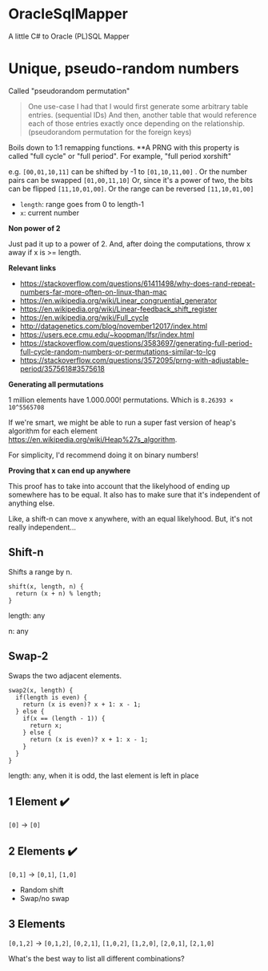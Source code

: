 # OracleSqlMapper
A little C# to Oracle (PL)SQL Mapper

# Unique, pseudo-random numbers

Called "pseudorandom permutation"

> One use-case I had that I would first generate some arbitrary table entries. (sequential IDs) And then, another table that would reference each of those entries exactly once depending on the relationship. (pseudorandom permutation for the foreign keys)


Boils down to 1:1 remapping functions. **A PRNG with this property is called "full cycle" or "full period". For example, "full period xorshift"

e.g. `[00,01,10,11]` can be shifted by -1 to `[01,10,11,00]` . Or the number pairs can be swapped `[01,00,11,10]` Or, since it's a power of two, the bits can be flipped `[11,10,01,00]`. Or the range can be reversed `[11,10,01,00]`

- `length`: range goes from 0 to length-1
- `x`: current number



**Non power of 2**

Just pad it up to a power of 2. And, after doing the computations, throw x away if x is >= length.


**Relevant links**

- https://stackoverflow.com/questions/61411498/why-does-rand-repeat-numbers-far-more-often-on-linux-than-mac
- https://en.wikipedia.org/wiki/Linear_congruential_generator
- https://en.wikipedia.org/wiki/Linear-feedback_shift_register
- https://en.wikipedia.org/wiki/Full_cycle
- http://datagenetics.com/blog/november12017/index.html
- https://users.ece.cmu.edu/~koopman/lfsr/index.html
- https://stackoverflow.com/questions/3583697/generating-full-period-full-cycle-random-numbers-or-permutations-similar-to-lcg
- https://stackoverflow.com/questions/3572095/prng-with-adjustable-period/3575618#3575618

**Generating all permutations**

1 million elements have 1.000.000! permutations. Which is `8.26393 × 10^5565708`

If we're smart, we might be able to run a super fast version of heap's algorithm for each element <https://en.wikipedia.org/wiki/Heap%27s_algorithm>. 

For simplicity, I'd recommend doing it on binary numbers!



**Proving that x can end up anywhere**

This proof has to take into account that the likelyhood of ending up somewhere has to be equal. It also has to make sure that it's independent of anything else.

Like, a shift-n can move x anywhere, with an equal likelyhood. But, it's not really independent...

## Shift-n

Shifts a range by n.

```
shift(x, length, n) {
  return (x + n) % length;
}
```

length: any

n: any

## Swap-2

Swaps the two adjacent elements.

```
swap2(x, length) {
  if(length is even) {
    return (x is even)? x + 1: x - 1;
  } else {
  	if(x == (length - 1)) {
  	  return x;
  	} else {
  	  return (x is even)? x + 1: x - 1;
  	}
  }
}
```

length: any, when it is odd, the last element is left in place



## 1 Element :heavy_check_mark:

`[0]` &rarr; `[0]`

## 2 Elements :heavy_check_mark:

`[0,1]` &rarr; `[0,1]`, `[1,0]`

- Random shift
- Swap/no swap

## 3 Elements

`[0,1,2]` &rarr; `[0,1,2]`, `[0,2,1]`, `[1,0,2]`, `[1,2,0]`, `[2,0,1]`, `[2,1,0]`



What's the best way to list all different combinations?
